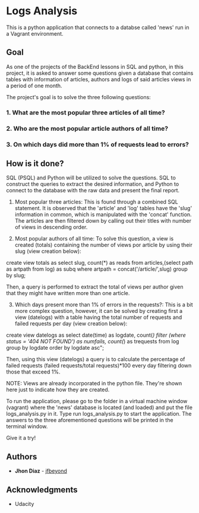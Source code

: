 # Logs Analysis

This is a python application that connects to a databse called 'news' run in a Vagrant environment.

## Goal

As one of the projects of the BackEnd lessons in SQL and python, in this project, it is asked to answer some questions given a database that contains tables with information of articles, authors and logs of said articles views in a period of one month.

The project's goal is to solve the three following questions:

### 1. What are the most popular three articles of all time?

### 2. Who are the most popular article authors of all time?

### 3. On which days did more than 1% of requests lead to errors?

## How is it done?

SQL (PSQL) and Python will be utilized to solve the questions.
SQL to construct the queries to extract the desired information, and Python to connect to the database with the raw data and present the final report.

1. Most popular three articles: This is found through a combined SQL statement. It is observed that the 'article' and 'log' tables have the 'slug' information in common, which is manipulated with the 'concat' function.
The articles are then filtered down by calling out their titles with number of views in descending order.

2. Most popular authors of all time: To solve this question, a view is created (totals) containing the number of views por article by using their slug (view creation below):

create view totals as  select slug, count(*) 
as reads from articles,(select path as artpath from log) as subq 
where artpath = concat('/article/',slug) group by slug;

Then, a query is performed to extract the total of views per author given that they might have written more than one article.

3. Which days present more than 1% of errors in the requests?: This is a bit more complex question, however, it can be solved by creating first a view (datelogs) with a table having the total number of requests and failed requests per day (view creation below):

create view datelogs as select date(time) as logdate, count(*)
filter (where status = '404 NOT FOUND') as numfails, count(*) 
as trequests from log group by logdate order by logdate asc";

Then, using this view (datelogs) a query is to calculate the percentage of failed requests (failed requests/total requests)*100 every day filtering down those that exceed 1%.

NOTE: Views are already incorporated in the python file. They're shown here just to indicate how they are created.

To run the application, please go to the folder in a virtual machine window (vagrant) where the 'news' database is located (and loaded) and put the file logs_analysis.py in it. 
Type run logs_analysis.py to start the application. The answers to the three aforementioned questions will be printed in the terminal window.

Give it a try!

## Authors

* **Jhon Diaz** - [jfbeyond](https://github.com/jfbeyond)

## Acknowledgments

* Udacity
